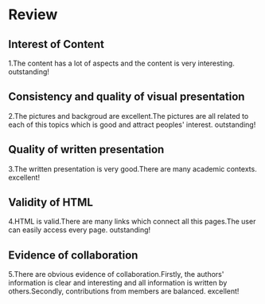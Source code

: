 # Review

## Interest of Content
1.The content has a lot of aspects and the content is very interesting. outstanding!

## Consistency and quality of visual presentation
2.The pictures and backgroud are excellent.The pictures are all related to each of this topics which is good and attract peoples' interest. outstanding!


## Quality of written presentation
3.The written presentation is very good.There are many academic contexts. excellent!

## Validity of HTML
4.HTML is valid.There are many links which connect all this pages.The user can easily access every page. outstanding!

## Evidence of collaboration
5.There are obvious evidence of collaboration.Firstly, the authors' information is clear and interesting and all information is written by others.Secondly, contributions from members are balanced. excellent!

